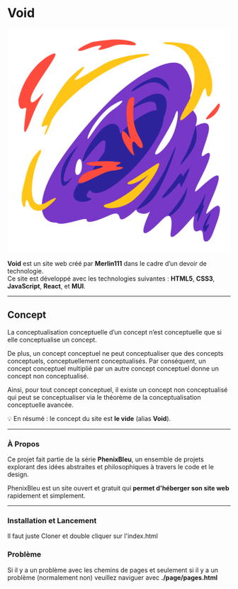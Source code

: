 # Void  
<p align="center"><img src="./img/black-hole.png" alt="Logo Void"></p>

**Void** est un site web créé par **Merlin111** dans le cadre d’un devoir de technologie.  
Ce site est développé avec les technologies suivantes : **HTML5**, **CSS3**, **JavaScript**, **React**, et **MUI**.

---

## Concept  
La conceptualisation conceptuelle d’un concept n’est conceptuelle que si elle conceptualise un concept.  

De plus, un concept conceptuel ne peut conceptualiser que des concepts conceptuels, conceptuellement conceptualisés. Par conséquent, un concept conceptuel multiplié par un autre concept conceptuel donne un concept non conceptualisé.  

Ainsi, pour tout concept conceptuel, il existe un concept non conceptualisé qui peut se conceptualiser via le théorème de la conceptualisation conceptuelle avancée.  

💡 En résumé : le concept du site est **le vide** (alias **Void**).  

---

### À Propos  

Ce projet fait partie de la série **PhenixBleu**, un ensemble de projets explorant des idées abstraites et philosophiques à travers le code et le design. 

PhenixBleu est un site ouvert et gratuit qui **permet d'héberger son site web** rapidement et simplement. 

---  

### Installation et Lancement  
Il faut juste Cloner et double cliquer sur l'index.html

### Problème
Si il y a un problème avec les chemins de pages et seulement si il y a un problème (normalement non) veuillez naviguer avec **./page/pages.html**
